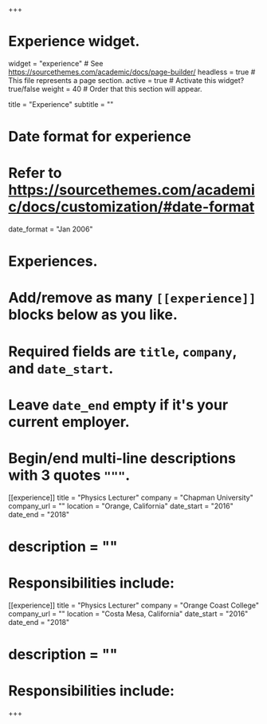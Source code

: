 +++
# Experience widget.
widget = "experience"  # See https://sourcethemes.com/academic/docs/page-builder/
headless = true  # This file represents a page section.
active = true  # Activate this widget? true/false
weight = 40  # Order that this section will appear.

title = "Experience"
subtitle = ""

# Date format for experience
#   Refer to https://sourcethemes.com/academic/docs/customization/#date-format
date_format = "Jan 2006"

# Experiences.
#   Add/remove as many `[[experience]]` blocks below as you like.
#   Required fields are `title`, `company`, and `date_start`.
#   Leave `date_end` empty if it's your current employer.
#   Begin/end multi-line descriptions with 3 quotes `"""`.
[[experience]]
  title = "Physics Lecturer"
  company = "Chapman University"
  company_url = ""
  location = "Orange, California"
  date_start = "2016"
  date_end = "2018"
  # description = ""
  # Responsibilities include:

[[experience]]
  title = "Physics Lecturer"
  company = "Orange Coast College"
  company_url = ""
  location = "Costa Mesa, California"
  date_start = "2016"
  date_end = "2018"
  # description = ""
  # Responsibilities include:
  

+++
